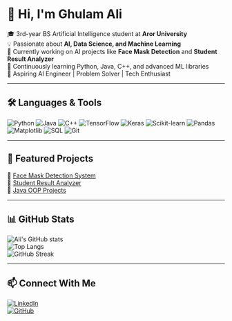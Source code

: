 # 👋 Hi, I'm Ghulam Ali  

🎓 3rd-year BS Artificial Intelligence student at **Aror University**  
💡 Passionate about **AI, Data Science, and Machine Learning**  
🔭 Currently working on AI projects like **Face Mask Detection** and **Student Result Analyzer**  
🌱 Continuously learning Python, Java, C++, and advanced ML libraries  
📌 Aspiring AI Engineer | Problem Solver | Tech Enthusiast  

---

## 🛠️ Languages & Tools
![Python](https://img.shields.io/badge/Python-3776AB?style=for-the-badge&logo=python&logoColor=white)
![Java](https://img.shields.io/badge/Java-007396?style=for-the-badge&logo=java&logoColor=white)
![C++](https://img.shields.io/badge/C++-00599C?style=for-the-badge&logo=cplusplus&logoColor=white)
![TensorFlow](https://img.shields.io/badge/TensorFlow-FF6F00?style=for-the-badge&logo=tensorflow&logoColor=white)
![Keras](https://img.shields.io/badge/Keras-D00000?style=for-the-badge&logo=keras&logoColor=white)
![Scikit-learn](https://img.shields.io/badge/Scikit--learn-F7931E?style=for-the-badge&logo=scikitlearn&logoColor=white)
![Pandas](https://img.shields.io/badge/Pandas-150458?style=for-the-badge&logo=pandas&logoColor=white)
![Matplotlib](https://img.shields.io/badge/Matplotlib-11557c?style=for-the-badge&logo=plotly&logoColor=white)
![SQL](https://img.shields.io/badge/SQL-003B57?style=for-the-badge&logo=sqlite&logoColor=white)
![Git](https://img.shields.io/badge/Git-F05032?style=for-the-badge&logo=git&logoColor=white)

---

## 📌 Featured Projects
🔹 [Face Mask Detection System](https://github.com/Ghulam-Ali-Bughio/face-mask-detection)  
🔹 [Student Result Analyzer](https://github.com/Ghulam-Ali-Bughio/student-result-analyzer)  
🔹 [Java OOP Projects](https://github.com/Ghulam-Ali-Bughio/java-oop-projects)  

---

## 📊 GitHub Stats
![Ali's GitHub stats](https://github-readme-stats.vercel.app/api?username=Ghulam-Ali-Bughio&show_icons=true&theme=tokyonight)  
![Top Langs](https://github-readme-stats.vercel.app/api/top-langs/?username=Ghulam-Ali-Bughio&layout=compact&theme=tokyonight)  
![GitHub Streak](https://github-readme-streak-stats.herokuapp.com/?user=Ghulam-Ali-Bughio&theme=tokyonight)  

---

## 📫 Connect With Me
[![LinkedIn](https://img.shields.io/badge/LinkedIn-0077B5?style=for-the-badge&logo=linkedin&logoColor=white)](https://www.linkedin.com/in/ghulam-ali-bb618532a/)  
[![GitHub](https://img.shields.io/badge/GitHub-100000?style=for-the-badge&logo=github&logoColor=white)](https://github.com/Ghulam-Ali-Bughio)  



